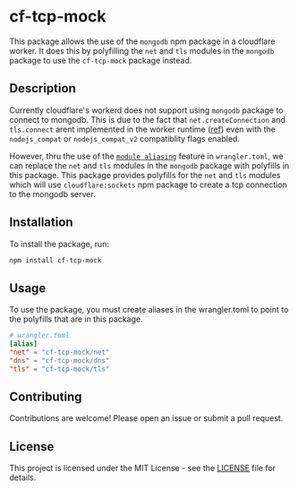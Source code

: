 # cf-tcp-mock
This package allows the use of the `mongodb` npm package in a cloudflare worker. It does this by polyfilling the `net` and `tls` modules in the `mongodb` package to use the `cf-tcp-mock` package instead.


## Description

Currently cloudflare's workerd does not support using `mongodb` package to connect to mongodb. This is due to the fact that `net.createConnection` and `tls.connect` arent
implemented in the worker runtime ([ref](https://developers.cloudflare.com/workers/runtime-apis/nodejs/#nodejs-api-polyfills)) even with the `nodejs_compat` or `nodejs_compat_v2` compatiblity flags enabled.

However, thru the use of the [`module aliasing`](https://developers.cloudflare.com/workers/wrangler/configuration/#module-aliasing) feature in `wrangler.toml`, we can replace the `net` and `tls` modules in the `mongodb` package with polyfills in this package. This package provides polyfills for the `net` and `tls` modules which will use `cloudflare:sockets` npm package to create a tcp connection to the mongodb server.


## Installation

To install the package, run:

```sh
npm install cf-tcp-mock
```

## Usage

To use the package, you must create aliases in the wrangler.toml to point to the polyfills that are in this package.

```toml
# wrangler.toml
[alias]
"net" = "cf-tcp-mock/net"
"dns" = "cf-tcp-mock/dns"
"tls" = "cf-tcp-mock/tls"
```

## Contributing

Contributions are welcome! Please open an issue or submit a pull request.

## License

This project is licensed under the MIT License - see the [LICENSE](LICENSE) file for details.
